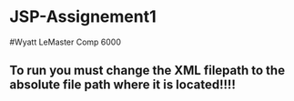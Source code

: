 # JSP-Assignement1
#Wyatt LeMaster Comp 6000

## To run you must change the XML filepath to the absolute file path where it is located!!!!

